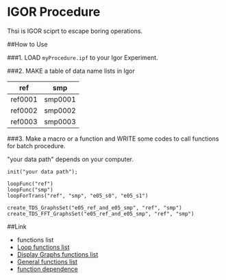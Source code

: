IGOR Procedure
====

Thsi is IGOR sciprt to escape boring operations.

##How to Use

###1. LOAD `myProcedure.ipf` to your Igor Experiment.

###2. MAKE a table of data name lists in Igor

 | ref | smp |
 | --- | --- |
 | ref0001 | smp0001 |
 | ref0002 | smp0002 |
 | ref0003 | smp0003 |

###3. Make a macro or a function and WRITE some codes
to call functions for batch procedure.

"your data path" depends on your computer.

```
init("your data path");

loopFunc("ref")
loopFunc("smp")
loopForTrans("ref", "smp", "e05_s0", "e05_s1")

create_TDS_GraphsSet("e05_ref_and_e05_smp", "ref", "smp")
create_TDS_FFT_GraphsSet("e05_ref_and_e05_smp", "ref", "smp")
```


##Link
- functions list
 - [Loop functions list](doc/functionsList_Loop.md)
 - [Display Graphs functions list](doc/functionsList_DisplayGraphs.md)
 - [General functions list](doc/functionsList_General.md)
 - [function dependence](doc/img/function_dependence.gif)

